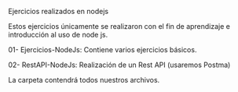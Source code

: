 Ejercicios realizados en nodejs

Estos ejercicios únicamente se realizaron con el fin de aprendizaje e introducción al uso de node js.

01- Ejercicios-NodeJs:  Contiene varios ejercicios básicos.

02- RestAPI-NodeJs:     Realización de un Rest API (usaremos Postma)




La carpeta contendrá todos nuestros archivos.